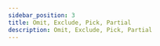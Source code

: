 ```yaml
---
sidebar_position: 3
title: Omit, Exclude, Pick, Partial
description: Omit, Exclude, Pick, Partial
---
```


<head>
  <meta name="title" content="Advanced 학습 | 기초부터 시작하는 타입스크립트" data-rh="true" />
  <meta name="description" content="Omit, Exclude, Pick, Partial" data-rh="true" />
  <meta property="og:title" content="Advanced 학습 | 기초부터 시작하는 타입스크립트" data-rh="true" />
  <meta property="og:description" content="Omit, Exclude, Pick, Partial" data-rh="true" />
</head>
